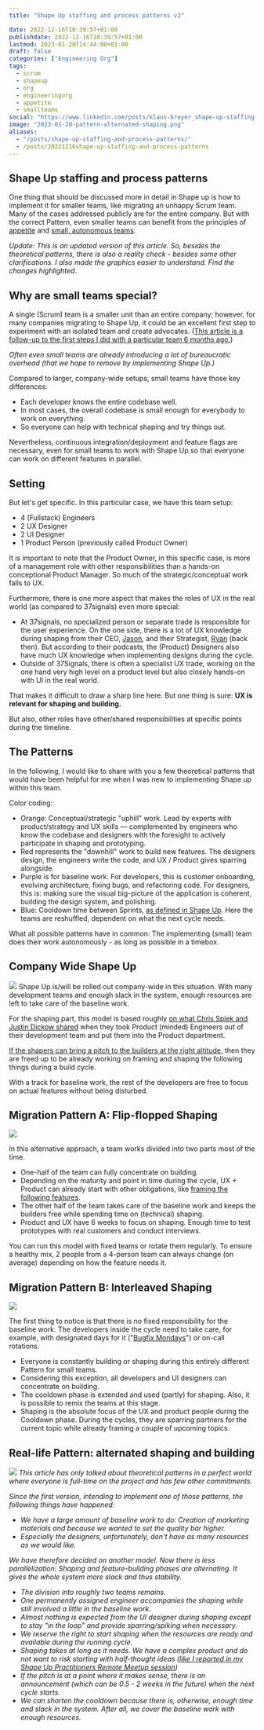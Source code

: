 ```yaml
---
title: "Shape Up staffing and process patterns v2"

date: 2022-12-16T10:39:57+01:00
publishdate: 2022-12-16T10:39:57+01:00
lastmod: 2023-01-20T14:44:00+01:00
draft: false
categories: ["Engineering Org"]
tags:
  - scrum
  - shapeup
  - org
  - engineeringorg
  - appetite
  - smallteams
social: "https://www.linkedin.com/posts/klaus-breyer_shape-up-staffing-and-process-patterns-activity-7009455007359979520-8ekP"
image: "2023-01-20-pattern-alternated-shaping.png"
aliases:
  - "/posts/shape-up-staffing-and-process-patterns/"
  - /posts/20221216shape-up-staffing-and-process-patterns
---
```


## Shape Up staffing and process patterns

One thing that should be discussed more in detail in Shape up is how to implement it for smaller teams, like migrating an unhappy Scrum team. Many of the cases addressed publicly are for the entire company. But with the correct Pattern, even smaller teams can benefit from the principles of [appetite][1] and [small, autonomous teams][2].

_Update: This is an updated version of this article. So, besides the theoretical patterns, there is also a reality check - besides some other clarifications. I also made the graphics easier to understand. Find the changes highlighted_.

## Why are small teams special?

A single (Scrum) team is a smaller unit than an entire company; however, for many companies migrating to Shape Up, it could be an excellent first step to experiment with an isolated team and create advocates. ([This article is a follow-up to the first steps I did with a particular team 6 months ago.][3])

_Often even small teams are already introducing a lot of bureaucratic overhead (that we hope to remove by implementing Shape Up.)_

Compared to larger, company-wide setups, small teams have those key differences:

- Each developer knows the entire codebase well.
- In most cases, the overall codebase is small enough for everybody to work on everything.
- So everyone can help with technical shaping and try things out.

Nevertheless, continuous integration/deployment and feature flags are necessary, even for small teams to work with Shape Up so that everyone can work on different features in parallel.

## Setting

But let's get specific. In this particular case, we have this team setup:

- 4 (Fullstack) Engineers
- 2 UX Designer
- 2 UI Designer
- 1 Product Person (previously called Product Owner)

It is important to note that the Product Owner, in this specific case, is more of a management role with other responsibilities than a hands-on conceptional Product Manager. So much of the strategic/conceptual work falls to UX.

Furthermore, there is one more aspect that makes the roles of UX in the real world (as compared to 37signals) even more special:

- At 37signals, no specialized person or separate trade is responsible for the user experience. On the one side, there is a lot of UX knowledge during shaping from their CEO, [Jason][4], and their Strategist, [Ryan][5] (back then). But according to their podcasts, the (Product) Designers also have much UX knowledge when implementing designs during the cycle.
- Outside of 37Signals, there is often a specialist UX trade, working on the one hand very high level on a product level but also closely hands-on with UI in the real world.

That makes it difficult to draw a sharp line here. But one thing is sure: **UX is relevant for shaping and building.**

But also, other roles have other/shared responsibilities at specific points during the timeline.

## The Patterns

In the following, I would like to share with you a few theoretical patterns that would have been helpful for me when I was new to implementing Shape up within this team.

Color coding:

- Orange: Conceptual/strategic "uphill" work. Lead by experts with product/strategy and UX skills — complemented by engineers who know the codebase and designers with the foresight to actively participate in shaping and prototyping.
- Red represents the "downhill" work to build new features. The designers design, the engineers write the code, and UX / Product gives sparring alongside.
- Purple is for baseline work. For developers, this is customer onboarding, evolving architecture, fixing bugs, and refactoring code. For designers, this is: making sure the visual big-picture of the application is coherent, building the design system, and polishing.
- Blue: Cooldown time between Sprints, [as defined in Shape Up][6]. Here the teams are reshuffled, dependent on what the next cycle needs.

What all possible patterns have in common: The implementing (small) team does their work autonomously - as long as possible in a timebox.

## Company Wide Shape Up

![](2023-01-20-pattern-company-wide.svg)
Shape Up is/will be rolled out company-wide in this situation. With many development teams and enough slack in the system, enough resources are left to take care of the baseline work.

For the shaping part, this model is based roughly [on what Chris Spiek and Justin Dickow shared][7] when they took Product (minded) Engineers out of their development team and put them into the Product department.

[If the shapers can bring a pitch to the builders at the right altitude][8], then they are freed up to be already working on framing and shaping the following things during a build cycle.

With a track for baseline work, the rest of the developers are free to focus on actual features without being disturbed.

## Migration Pattern A: Flip-flopped Shaping

![](2023-01-20-pattern-flip-flopped-shaping.svg)

In this alternative approach, a team works divided into two parts most of the time.

- One-half of the team can fully concentrate on building.
- Depending on the maturity and point in time during the cycle, UX + Product can already start with other obligations, like [framing the following features][9].
- The other half of the team takes care of the baseline work and keeps the builders free while spending time on (technical) shaping.
- Product and UX have 6 weeks to focus on shaping. Enough time to test prototypes with real customers and conduct interviews.

You can run this model with fixed teams or rotate them regularly. To ensure a healthy mix, 2 people from a 4-person team can always change (on average) depending on how the feature needs it.

## Migration Pattern B: Interleaved Shaping

![](2023-01-20-pattern-interleaved-shaping.svg)

The first thing to notice is that there is no fixed responsibility for the baseline work. The developers inside the cycle need to take care, for example, with designated days for it ("[Bugfix Mondays][10]") or on-call rotations.

- Everyone is constantly building or shaping during this entirely different Pattern for small teams.
- Considering this exception, all developers and UI designers can concentrate on building.
- The cooldown phase is extended and used (partly) for shaping. Also, it is possible to remix the teams at this stage.
- Shaping is the absolute focus of the UX and product people during the Cooldown phase. During the cycles, they are sparring partners for the current topic while already framing a couple of upcoming topics.

## Real-life Pattern: alternated shaping and building

![](2023-01-20-pattern-alternated-shaping.svg)
_This article has only talked about theoretical patterns in a perfect world where everyone is full-time on the project and has few other commitments._

_Since the first version, intending to implement one of those patterns, the following things have happened:_

- _We have a large amount of baseline work to do: Creation of marketing materials and because we wanted to set the quality bar higher._
- _Especially the designers, unfortunately, don't have as many resources as we would like._

_We have therefore decided on another model. Now there is less parallelization: Shaping and feature-building phases are alternating. It gives the whole system more slack and thus stability._

- _The division into roughly two teams remains._
- _One permanently assigned engineer accompanies the shaping while still involved a little in the baseline work._
- _Almost nothing is expected from the UI designer during shaping except to stay "in the loop" and provide sparring/spiking when necessary._
- _We reserve the right to start shaping when the resources are ready and available during the running cycle._
- _Shaping takes at long as it needs. We have a complex product and do not want to risk starting with half-thought ideas ([like I reported in my Shape Up Practitioners Remote Meetup session][11])_
- _If the pitch is at a point where it makes sense, there is an announcement (which can be 0.5 - 2 weeks in the future) when the next cycle starts._
- _We can shorten the cooldown because there is, otherwise, enough time and slack in the system. After all, we cover the baseline work with enough resources._

[1]: https://basecamp.com/shapeup/1.2-chapter-03#setting-the-appetite
[2]: https://basecamp.com/shapeup/0.3-chapter-01#making-teams-responsible
[3]: https://v01.io/2022/09/23/shape-up-track-for-scrum-or-how-to-experiment-with-the-process/
[4]: https://world.hey.com/jason
[5]: https://feltpresence.com/
[6]: https://basecamp.com/shapeup/2.2-chapter-08#cool-down
[7]: https://www.youtube.com/watch?v=cZF_zV2iby4
[8]: https://basecamp.com/shapeup/1.5-chapter-06
[9]: https://world.hey.com/rjs/20-framing-2f64ddca
[10]: https://www.youtube.com/watch?v=CtcSwlvIIuo
[11]: https://www.youtube.com/watch?v=XEnrFbR2qso
